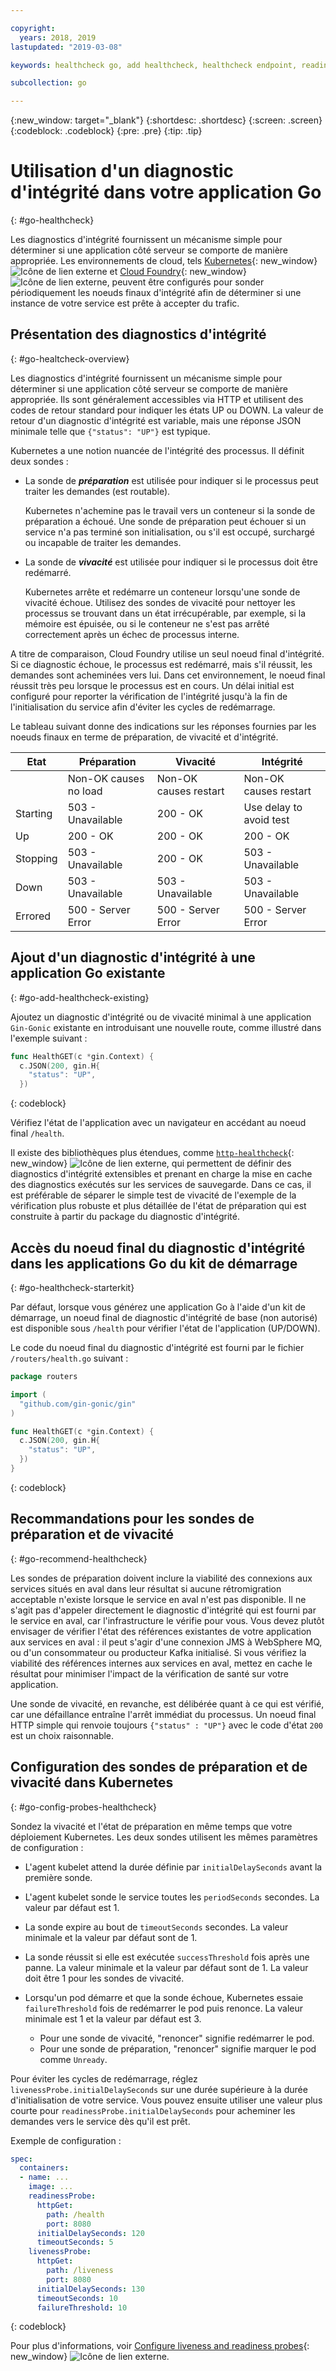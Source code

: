 ```yaml
---

copyright:
  years: 2018, 2019
lastupdated: "2019-03-08"

keywords: healthcheck go, add healthcheck, healthcheck endpoint, readiness go, liveness go, endpoint go, probes go

subcollection: go

---
```


{:new_window: target="_blank"}
{:shortdesc: .shortdesc}
{:screen: .screen}
{:codeblock: .codeblock}
{:pre: .pre}
{:tip: .tip}

# Utilisation d'un diagnostic d'intégrité dans votre application Go
{: #go-healthcheck}

Les diagnostics d'intégrité fournissent un mécanisme simple pour déterminer si une application côté serveur se comporte de manière appropriée. Les environnements de cloud, tels [Kubernetes](https://www.ibm.com/cloud/container-service){: new_window} ![Icône de lien externe](../icons/launch-glyph.svg "Icône de lien externe") et [Cloud Foundry](https://www.ibm.com/cloud/cloud-foundry){: new_window} ![Icône de lien externe](../icons/launch-glyph.svg "Icône de lien externe"), peuvent être configurés pour sonder périodiquement les noeuds finaux d'intégrité afin de déterminer si une instance de votre service est prête à accepter du trafic.

## Présentation des diagnostics d'intégrité
{: #go-healtcheck-overview}

Les diagnostics d'intégrité fournissent un mécanisme simple pour déterminer si une application côté serveur se comporte de manière appropriée. Ils sont généralement accessibles via HTTP et utilisent des codes de retour standard pour indiquer les états UP ou DOWN. La valeur de retour d'un diagnostic d'intégrité est variable, mais une réponse JSON minimale telle que `{"status": "UP"}` est typique.

Kubernetes a une notion nuancée de l'intégrité des processus. Il définit deux sondes :

- La sonde de _**préparation**_ est utilisée pour indiquer si le processus peut traiter les demandes (est routable).

  Kubernetes n'achemine pas le travail vers un conteneur si la sonde de préparation a échoué. Une sonde de préparation peut échouer si un service n'a pas terminé son initialisation, ou s'il est occupé, surchargé ou incapable de traiter les demandes.

- La sonde de _**vivacité**_ est utilisée pour indiquer si le processus doit être redémarré.

  Kubernetes arrête et redémarre un conteneur lorsqu'une sonde de vivacité échoue. Utilisez des sondes de vivacité pour nettoyer les processus se trouvant dans un état irrécupérable, par exemple, si la mémoire est épuisée, ou si le conteneur ne s'est pas arrêté correctement après un échec de processus interne.

A titre de comparaison, Cloud Foundry utilise un seul noeud final d'intégrité. Si ce diagnostic échoue, le processus est redémarré, mais s'il réussit, les demandes sont acheminées vers lui. Dans cet environnement, le noeud final réussit très peu lorsque le processus est en cours. Un délai initial est configuré pour reporter la vérification de l'intégrité jusqu'à la fin de l'initialisation du service afin d'éviter les cycles de redémarrage.

Le tableau suivant donne des indications sur les réponses fournies par les noeuds finaux en terme de préparation, de vivacité et d'intégrité.

| Etat    | Préparation                   | Vivacité                   | Intégrité                    |
|----------|-----------------------------|----------------------------|---------------------------|
|          | Non-OK causes no load       | Non-OK causes restart      | Non-OK causes restart     |
| Starting | 503 - Unavailable           | 200 - OK                   | Use delay to avoid test   |
| Up       | 200 - OK                    | 200 - OK                   | 200 - OK                  |
| Stopping | 503 - Unavailable           | 200 - OK                   | 503 - Unavailable         |
| Down     | 503 - Unavailable           | 503 - Unavailable          | 503 - Unavailable         |
| Errored  | 500 - Server Error          | 500 - Server Error         | 500 - Server Error        |

## Ajout d'un diagnostic d'intégrité à une application Go existante
{: #go-add-healthcheck-existing}

Ajoutez un diagnostic d'intégrité ou de vivacité minimal à une application `Gin-Gonic` existante en introduisant une nouvelle route, comme illustré dans l'exemple suivant :
```go
func HealthGET(c *gin.Context) {
  c.JSON(200, gin.H{
    "status": "UP",
  })
```
{: codeblock}

Vérifiez l'état de l'application avec un navigateur en accédant au noeud final `/health`.

Il existe des bibliothèques plus étendues, comme [`http-healthcheck`](https://github.com/robzienert/http-healthcheck){: new_window} ![Icône de lien externe](../icons/launch-glyph.svg "Icône de lien externe"), qui permettent de définir des diagnostics d'intégrité extensibles et prenant en charge la mise en cache des diagnostics exécutés sur les services de sauvegarde. Dans ce cas, il est préférable de séparer le simple test de vivacité de l'exemple de la vérification plus robuste et plus détaillée de l'état de préparation qui est construite à partir du package du diagnostic d'intégrité.

## Accès du noeud final du diagnostic d'intégrité dans les applications Go du kit de démarrage
{: #go-healthcheck-starterkit}

Par défaut, lorsque vous générez une application Go à l'aide d'un kit de démarrage, un noeud final de diagnostic d'intégrité de base (non autorisé) est disponible sous `/health` pour vérifier l'état de l'application (UP/DOWN).

Le code du noeud final du diagnostic d'intégrité est fourni par le fichier `/routers/health.go` suivant :
```go
package routers

import (
  "github.com/gin-gonic/gin"
)

func HealthGET(c *gin.Context) {
  c.JSON(200, gin.H{
    "status": "UP",
  })
}
```
{: codeblock}

## Recommandations pour les sondes de préparation et de vivacité
{: #go-recommend-healthcheck}

Les sondes de préparation doivent inclure la viabilité des connexions aux services situés en aval dans leur résultat si aucune rétromigration acceptable n'existe lorsque le service en aval n'est pas disponible. Il ne s'agit pas d'appeler directement le diagnostic d'intégrité qui est fourni par le service en aval, car l'infrastructure le vérifie pour vous. Vous devez plutôt envisager de vérifier l'état des références existantes de votre application aux services en aval : il peut s'agir d'une connexion JMS à WebSphere MQ, ou d'un consommateur ou producteur Kafka initialisé. Si vous vérifiez la viabilité des références internes aux services en aval, mettez en cache le résultat pour minimiser l'impact de la vérification de santé sur votre application.

Une sonde de vivacité, en revanche, est délibérée quant à ce qui est vérifié, car une défaillance entraîne l'arrêt immédiat du processus. Un noeud final HTTP simple qui renvoie toujours `{"status" : "UP"}` avec le code d'état `200` est un choix raisonnable.

## Configuration des sondes de préparation et de vivacité dans Kubernetes
{: #go-config-probes-healthcheck}

Sondez la vivacité et l'état de préparation en même temps que votre déploiement Kubernetes. Les deux sondes utilisent les mêmes paramètres de configuration :

* L'agent kubelet attend la durée définie par `initialDelaySeconds` avant la première sonde.

* L'agent kubelet sonde le service toutes les `periodSeconds` secondes. La valeur par défaut est 1.

* La sonde expire au bout de `timeoutSeconds` secondes. La valeur minimale et la valeur par défaut sont de 1.

* La sonde réussit si elle est exécutée `successThreshold` fois après une panne. La valeur minimale et la valeur par défaut sont de 1. La valeur doit être 1 pour les sondes de vivacité.

* Lorsqu'un pod démarre et que la sonde échoue, Kubernetes essaie `failureThreshold` fois de redémarrer le pod puis renonce. La valeur minimale est 1 et la valeur par défaut est 3.
    - Pour une sonde de vivacité, "renoncer" signifie redémarrer le pod.
    - Pour une sonde de préparation, "renoncer" signifie marquer le pod comme `Unready`.

Pour éviter les cycles de redémarrage, réglez `livenessProbe.initialDelaySeconds` sur une durée supérieure à la durée d'initialisation de votre service. Vous pouvez ensuite utiliser une valeur plus courte pour `readinessProbe.initialDelaySeconds` pour acheminer les demandes vers le service dès qu'il est prêt.

Exemple de configuration :
```yaml
spec:
  containers:
  - name: ...
    image: ...
    readinessProbe:
      httpGet:
        path: /health
        port: 8080
      initialDelaySeconds: 120
      timeoutSeconds: 5
    livenessProbe:
      httpGet:
        path: /liveness
        port: 8080
      initialDelaySeconds: 130
      timeoutSeconds: 10
      failureThreshold: 10
```
{: codeblock}

Pour plus d'informations, voir [Configure liveness and readiness probes](https://kubernetes.io/docs/tasks/configure-pod-container/configure-liveness-readiness-probes/){: new_window} ![Icône de lien externe](../icons/launch-glyph.svg "Icône de lien externe").

